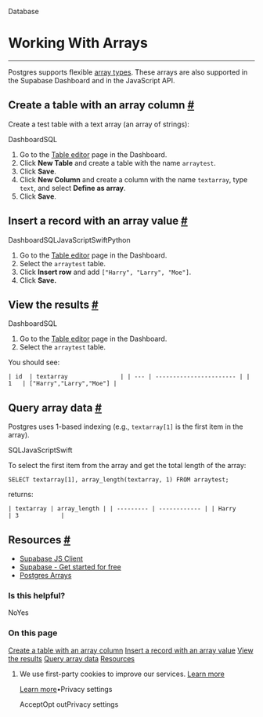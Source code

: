 Database

# Working With Arrays

* * *

Postgres supports flexible [array types](https://www.postgresql.org/docs/12/arrays.html). These arrays are also supported in the Supabase Dashboard and in the JavaScript API.

## Create a table with an array column [\#](https://supabase.com/docs/guides/database/arrays\#create-a-table-with-an-array-column)

Create a test table with a text array (an array of strings):

DashboardSQL

1. Go to the [Table editor](https://supabase.com/dashboard/project/_/editor) page in the Dashboard.
2. Click **New Table** and create a table with the name `arraytest`.
3. Click **Save**.
4. Click **New Column** and create a column with the name `textarray`, type `text`, and select **Define as array**.
5. Click **Save**.

## Insert a record with an array value [\#](https://supabase.com/docs/guides/database/arrays\#insert-a-record-with-an-array-value)

DashboardSQLJavaScriptSwiftPython

1. Go to the [Table editor](https://supabase.com/dashboard/project/_/editor) page in the Dashboard.
2. Select the `arraytest` table.
3. Click **Insert row** and add `["Harry", "Larry", "Moe"]`.
4. Click **Save.**

## View the results [\#](https://supabase.com/docs/guides/database/arrays\#view-the-results)

DashboardSQL

1. Go to the [Table editor](https://supabase.com/dashboard/project/_/editor) page in the Dashboard.
2. Select the `arraytest` table.

You should see:

`
| id  | textarray               |
| --- | ----------------------- |
| 1   | ["Harry","Larry","Moe"] |
`

## Query array data [\#](https://supabase.com/docs/guides/database/arrays\#query-array-data)

Postgres uses 1-based indexing (e.g., `textarray[1]` is the first item in the array).

SQLJavaScriptSwift

To select the first item from the array and get the total length of the array:

`
SELECT textarray[1], array_length(textarray, 1) FROM arraytest;
`

returns:

`
| textarray | array_length |
| --------- | ------------ |
| Harry     | 3            |
`

## Resources [\#](https://supabase.com/docs/guides/database/arrays\#resources)

- [Supabase JS Client](https://github.com/supabase/supabase-js)
- [Supabase - Get started for free](https://supabase.com/)
- [Postgres Arrays](https://www.postgresql.org/docs/15/arrays.html)

### Is this helpful?

NoYes

### On this page

[Create a table with an array column](https://supabase.com/docs/guides/database/arrays#create-a-table-with-an-array-column) [Insert a record with an array value](https://supabase.com/docs/guides/database/arrays#insert-a-record-with-an-array-value) [View the results](https://supabase.com/docs/guides/database/arrays#view-the-results) [Query array data](https://supabase.com/docs/guides/database/arrays#query-array-data) [Resources](https://supabase.com/docs/guides/database/arrays#resources)

1. We use first-party cookies to improve our services. [Learn more](https://supabase.com/privacy#8-cookies-and-similar-technologies-used-on-our-european-services)



   [Learn more](https://supabase.com/privacy#8-cookies-and-similar-technologies-used-on-our-european-services)•Privacy settings





   AcceptOpt outPrivacy settings